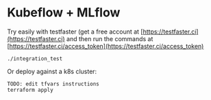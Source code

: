 # Kubeflow + MLflow

Try easily with testfaster (get a free account at [https://testfaster.ci](https://testfaster.ci) and then run the commands at [https://testfaster.ci/access_token](https://testfaster.ci/access_token)

```
./integration_test

```
Or deploy against a k8s cluster:

```
TODO: edit tfvars instructions
terraform apply
```
